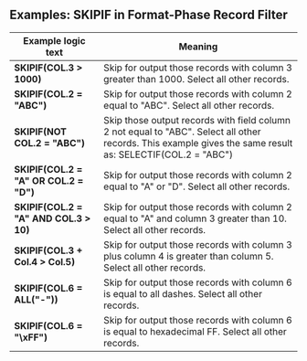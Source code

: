 ## Examples: SKIPIF in Format-Phase Record Filter

|Example logic text|Meaning| 
|------------------|-------|
|**SKIPIF(COL.3 > 1000)**|Skip for output those records with column 3 greater than 1000. Select all other records.|
|**SKIPIF(COL.2 = "ABC")**|Skip for output those records with column 2 equal to "ABC". Select all other records.|
|**SKIPIF(NOT COL.2 = "ABC")**|Skip those output records with field column 2 not equal to "ABC". Select all other records. This example gives the same result as: SELECTIF(COL.2 = "ABC")|
|**SKIPIF(COL.2 = "A" OR       COL.2 = "D")**|Skip for output those records with column 2 equal to "A" or "D". Select all other records.|
|**SKIPIF(COL.2 = "A" AND       COL.3 > 10)**|Skip for output those records with column 2 equal to "A" and column 3 greater than 10. Select all other records.|
|**SKIPIF(COL.3 + Col.4 > Col.5)**|Skip for output those records with column 3 plus column 4 is greater than column 5. Select all other records.|
|**SKIPIF(COL.6 = ALL("-"))**|Skip for output those records with column 6 is equal to all dashes. Select all other records.|
|**SKIPIF(COL.6 = "\xFF")**|Skip for output those records with column 6 is equal to hexadecimal FF. Select all other records.|
